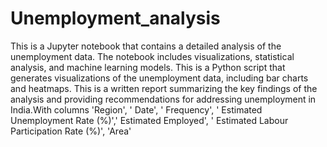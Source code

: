 # Unemployment_analysis
This is a Jupyter notebook that contains a detailed analysis of the unemployment data. The notebook includes visualizations, statistical analysis, and machine learning models. This is a Python script that generates visualizations of the unemployment data, including bar charts and heatmaps. This is a written report summarizing the key findings of the analysis and providing recommendations for addressing unemployment in India.With columns 'Region', ' Date', ' Frequency', ' Estimated Unemployment Rate (%)',' Estimated Employed', ' Estimated Labour Participation Rate (%)', 'Area'

